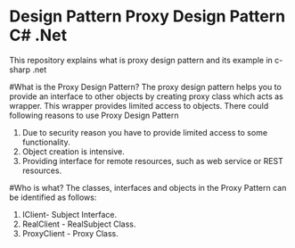 # Design Pattern Proxy Design Pattern C# .Net
This repository explains what is proxy design pattern and its example in c-sharp .net

#What is the Proxy Design Pattern?
The proxy design pattern helps you to provide an interface to other objects by creating proxy class which acts as wrapper. This wrapper provides limited access to objects. There could following reasons to use Proxy Design Pattern
1. Due to security reason you have to provide limited access to some functionality. 
2. Object creation is intensive.
3. Providing interface for remote resources, such as web service or REST resources.

#Who is what?
The classes, interfaces and objects in the Proxy Pattern can be identified as follows:
1. IClient- Subject Interface.
2. RealClient - RealSubject Class.
3. ProxyClient - Proxy Class.
